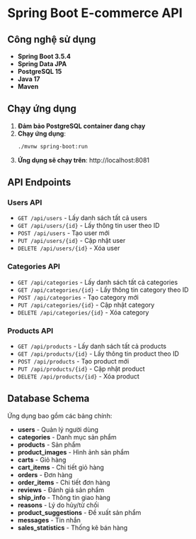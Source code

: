 # Spring Boot E-commerce API


## Công nghệ sử dụng

- **Spring Boot 3.5.4**
- **Spring Data JPA**
- **PostgreSQL 15**
- **Java 17**
- **Maven**

## Chạy ứng dụng

1. **Đảm bảo PostgreSQL container đang chạy**
2. **Chạy ứng dụng**:
   ```bash
   ./mvnw spring-boot:run
   ```
3. **Ứng dụng sẽ chạy trên**: http://localhost:8081

## API Endpoints

### Users API
- `GET /api/users` - Lấy danh sách tất cả users
- `GET /api/users/{id}` - Lấy thông tin user theo ID
- `POST /api/users` - Tạo user mới
- `PUT /api/users/{id}` - Cập nhật user
- `DELETE /api/users/{id}` - Xóa user

### Categories API
- `GET /api/categories` - Lấy danh sách tất cả categories
- `GET /api/categories/{id}` - Lấy thông tin category theo ID
- `POST /api/categories` - Tạo category mới
- `PUT /api/categories/{id}` - Cập nhật category
- `DELETE /api/categories/{id}` - Xóa category

### Products API
- `GET /api/products` - Lấy danh sách tất cả products
- `GET /api/products/{id}` - Lấy thông tin product theo ID
- `POST /api/products` - Tạo product mới
- `PUT /api/products/{id}` - Cập nhật product
- `DELETE /api/products/{id}` - Xóa product


## Database Schema

Ứng dụng bao gồm các bảng chính:
- **users** - Quản lý người dùng
- **categories** - Danh mục sản phẩm
- **products** - Sản phẩm
- **product_images** - Hình ảnh sản phẩm
- **carts** - Giỏ hàng
- **cart_items** - Chi tiết giỏ hàng
- **orders** - Đơn hàng
- **order_items** - Chi tiết đơn hàng
- **reviews** - Đánh giá sản phẩm
- **ship_info** - Thông tin giao hàng
- **reasons** - Lý do hủy/từ chối
- **product_suggestions** - Đề xuất sản phẩm
- **messages** - Tin nhắn
- **sales_statistics** - Thống kê bán hàng

